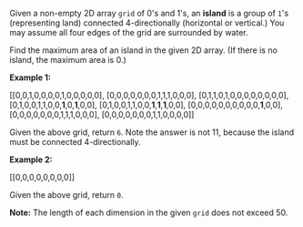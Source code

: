 
Given a non-empty 2D array  `grid`  of 0's and 1's, an  **island**  is a group of  `1`'s (representing land) connected 4-directionally (horizontal or vertical.) You may assume all four edges of the grid are surrounded by water.

Find the maximum area of an island in the given 2D array. (If there is no island, the maximum area is 0.)

**Example 1:**

[[0,0,1,0,0,0,0,1,0,0,0,0,0],
 [0,0,0,0,0,0,0,1,1,1,0,0,0],
 [0,1,1,0,1,0,0,0,0,0,0,0,0],
 [0,1,0,0,1,1,0,0,**1**,0,**1**,0,0],
 [0,1,0,0,1,1,0,0,**1**,**1**,**1**,0,0],
 [0,0,0,0,0,0,0,0,0,0,**1**,0,0],
 [0,0,0,0,0,0,0,1,1,1,0,0,0],
 [0,0,0,0,0,0,0,1,1,0,0,0,0]]

Given the above grid, return `6`. Note the answer is not 11, because the island must be connected 4-directionally.

**Example 2:**

[[0,0,0,0,0,0,0,0]]

Given the above grid, return `0`.

**Note:**  The length of each dimension in the given  `grid`  does not exceed 50.